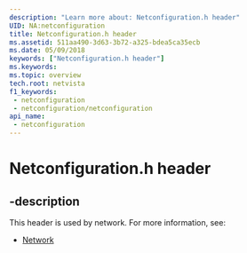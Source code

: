 ```yaml
---
description: "Learn more about: Netconfiguration.h header"
UID: NA:netconfiguration
title: Netconfiguration.h header
ms.assetid: 511aa490-3d63-3b72-a325-bdea5ca35ecb
ms.date: 05/09/2018
keywords: ["Netconfiguration.h header"]
ms.keywords: 
ms.topic: overview
tech.root: netvista
f1_keywords:
 - netconfiguration
 - netconfiguration/netconfiguration
api_name:
 - netconfiguration
---
```


# Netconfiguration.h header


## -description

This header is used by network. For more information, see:

- [Network](../_netvista/index.md)

